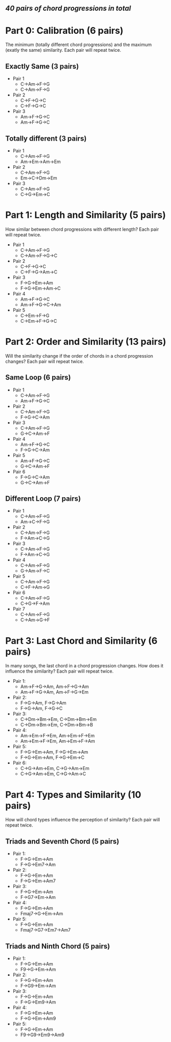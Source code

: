 ***40 pairs of chord progressions in total***
---
# Part 0: Calibration (6 pairs)
The minimum (totally different chord progressions) and the maximum (exatly the same) similarity. Each pair will repeat twice.
## Exactly Same (3 pairs)
+ Pair 1
    + C->Am->F->G
    + C->Am->F->G
+ Pair 2
    + C->F->G->C
    + C->F->G->C
+ Pair 3
    + Am->F->G->C
    + Am->F->G->C
## Totally different (3 pairs)
+ Pair 1
    + C->Am->F->G
    + Am->Em->Am->Em
+ Pair 2
    + C->Am->F->G
    + Em->C->Dm->Em
+ Pair 3
    + C->Am->F->G
    + C->G->Em->C
# Part 1: Length and Similarity (5 pairs)
How similar between chord progressions with different length? Each pair will repeat twice.
+ Pair 1
    + C->Am->F->G
    + C->Am->F->G->C
+ Pair 2
    + C->F->G->C
    + C->F->G->Am->C
+ Pair 3
    + F->G->Em->Am
    + F->G->Em->Am->C
+ Pair 4
    + Am->F->G->C
    + Am->F->G->C->Am
+ Pair 5
    + C->Em->F->G
    + C->Em->F->G->C
# Part 2: Order and Similarity (13 pairs)
Will the similarity change if the order of chords in a chord progression changes? Each pair will repeat twice.
## Same Loop (6 pairs)
+ Pair 1
    + C->Am->F->G
    + Am->F->G->C
+ Pair 2
    + C->Am->F->G
    + F->G->C->Am
+ Pair 3
    + C->Am->F->G
    + G->C->Am->F
+ Pair 4
    + Am->F->G->C
    + F->G->C->Am
+ Pair 5
    + Am->F->G->C
    + G->C->Am->F
+ Pair 6
    + F->G->C->Am
    + G->C->Am->F
## Different Loop (7 pairs)
+ Pair 1
    + C->Am->F->G
    + Am->C->F->G
+ Pair 2
    + C->Am->F->G
    + F->Am->C->G
+ Pair 3
    + C->Am->F->G
    + F->Am->C->G
+ Pair 4
    + C->Am->F->G
    + G->Am->F->C
+ Pair 5
    + C->Am->F->G
    + C->F->Am->G
+ Pair 6
    + C->Am->F->G
    + C->G->F->Am
+ Pair 7
    + C->Am->F->G
    + C->Am->G->F
# Part 3: Last Chord and Similarity (6 pairs)
In many songs, the last chord in a chord progression changes. How does it influence the similarity? Each pair will repeat twice.
+ Pair 1:
    + Am->F->G->Am, Am->F->G->Am
    + Am->F->G->Am, Am->F->G->Em
+ Pair 2:
    + F->G->Am, F->G->Am
    + F->G->Am, F->G->C
+ Pair 3:
    + C->Dm->Bm->Em, C->Dm->Bm->Em
    + C->Dm->Bm->Em, C->Dm->Bm->B
+ Pair 4:
    + Am->Em->F->Em, Am->Em->F->Em
    + Am->Em->F->Em, Am->Em->F->Am
+ Pair 5:
    + F->G->Em->Am, F->G->Em->Am
    + F->G->Em->Am, F->G->Em->C
+ Pair 6:
    + C->G->Am->Em, C->G->Am->Em
    + C->G->Am->Em, C->G->Am->C
# Part 4: Types and Similarity (10 pairs)
How will chord types influence the perception of similarity? Each pair will repeat twice.
## Triads and Seventh Chord (5 pairs)
+ Pair 1: 
    + F->G->Em->Am
    + F->G->Em7->Am
+ Pair 2:
    + F->G->Em->Am
    + F->G->Em->Am7
+ Pair 3:
    + F->G->Em->Am
    + F->G7->Em->Am
+ Pair 4:
    + F->G->Em->Am
    + Fmaj7->G->Em->Am
+ Pair 5:
    + F->G->Em->Am
    + Fmaj7->G7->Em7->Am7
## Triads and Ninth Chord (5 pairs)
+ Pair 1: 
    + F->G->Em->Am
    + F9->G->Em->Am
+ Pair 2:
    + F->G->Em->Am
    + F->G9->Em->Am
+ Pair 3:
    + F->G->Em->Am
    + F->G->Em9->Am
+ Pair 4:
    + F->G->Em->Am
    + F->G->Em->Am9
+ Pair 5:
    + F->G->Em->Am
    + F9->G9->Em9->Am9
